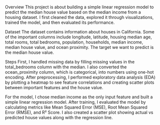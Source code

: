 Overview
This project is about building a simple linear regression model to predict the median house value based on the median income from a housing dataset. I first cleaned the data, explored it through visualizations, trained the model, and then evaluated its performance.

Dataset
The dataset contains information about houses in California. Some of the important columns include longitude, latitude, housing median age, total rooms, total bedrooms, population, households, median income, median house value, and ocean proximity. The target we want to predict is the median house value.

Steps
First, I handled missing data by filling missing values in the total_bedrooms column with the median. I also converted the ocean_proximity column, which is categorical, into numbers using one-hot encoding. After preprocessing, I performed exploratory data analysis (EDA) by plotting a heatmap to see feature correlations and creating scatter plots between important features and the house value.

For the model, I chose median income as the only input feature and built a simple linear regression model. After training, I evaluated the model by calculating metrics like Mean Squared Error (MSE), Root Mean Squared Error (RMSE), and R² Score. I also created a scatter plot showing actual vs predicted house values along with the regression line.
